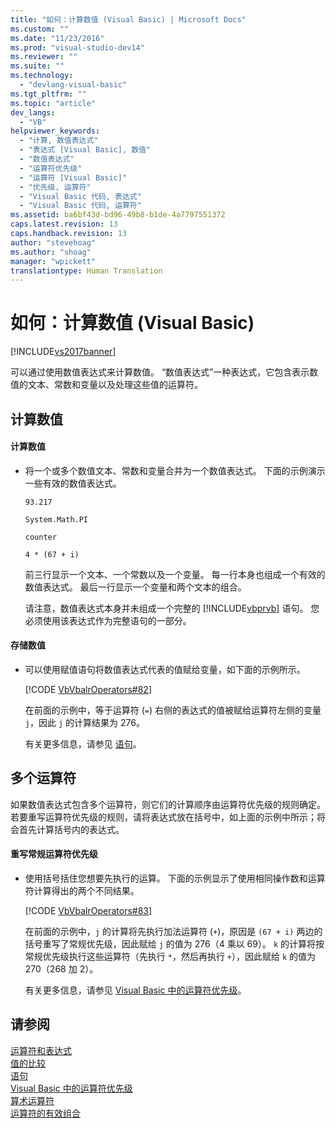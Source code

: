 ```yaml
---
title: "如何：计算数值 (Visual Basic) | Microsoft Docs"
ms.custom: ""
ms.date: "11/23/2016"
ms.prod: "visual-studio-dev14"
ms.reviewer: ""
ms.suite: ""
ms.technology: 
  - "devlang-visual-basic"
ms.tgt_pltfrm: ""
ms.topic: "article"
dev_langs: 
  - "VB"
helpviewer_keywords: 
  - "计算, 数值表达式"
  - "表达式 [Visual Basic], 数值"
  - "数值表达式"
  - "运算符优先级"
  - "运算符 [Visual Basic]"
  - "优先级, 运算符"
  - "Visual Basic 代码, 表达式"
  - "Visual Basic 代码, 运算符"
ms.assetid: ba6bf43d-bd96-49b8-b1de-4a7797551372
caps.latest.revision: 13
caps.handback.revision: 13
author: "stevehoag"
ms.author: "shoag"
manager: "wpickett"
translationtype: Human Translation
---
```

# 如何：计算数值 (Visual Basic)
[!INCLUDE[vs2017banner](../../../../csharp/includes/vs2017banner.md)]

可以通过使用数值表达式来计算数值。  “数值表达式”一种表达式，它包含表示数值的文本、常数和变量以及处理这些值的运算符。  
  
## 计算数值  
  
#### 计算数值  
  
-   将一个或多个数值文本、常数和变量合并为一个数值表达式。  下面的示例演示一些有效的数值表达式。  
  
     `93.217`  
  
     `System.Math.PI`  
  
     `counter`  
  
     `4 * (67 + i)`  
  
     前三行显示一个文本、一个常数以及一个变量。  每一行本身也组成一个有效的数值表达式。  最后一行显示一个变量和两个文本的组合。  
  
     请注意，数值表达式本身并未组成一个完整的 [!INCLUDE[vbprvb](../../../../csharp/programming-guide/concepts/linq/includes/vbprvb_md.md)] 语句。  您必须使用该表达式作为完整语句的一部分。  
  
#### 存储数值  
  
-   可以使用赋值语句将数值表达式代表的值赋给变量，如下面的示例所示。  
  
     [!CODE [VbVbalrOperators#82](../CodeSnippet/VS_Snippets_VBCSharp/VbVbalrOperators#82)]  
  
     在前面的示例中，等于运算符 \(`=`\) 右侧的表达式的值被赋给运算符左侧的变量 `j`，因此 `j` 的计算结果为 276。  
  
     有关更多信息，请参见 [语句](../../../../visual-basic/language-reference/statements/index.md)。  
  
## 多个运算符  
 如果数值表达式包含多个运算符，则它们的计算顺序由运算符优先级的规则确定。  若要重写运算符优先级的规则，请将表达式放在括号中，如上面的示例中所示；将会首先计算括号内的表达式。  
  
#### 重写常规运算符优先级  
  
-   使用括号括住您想要先执行的运算。  下面的示例显示了使用相同操作数和运算符计算得出的两个不同结果。  
  
     [!CODE [VbVbalrOperators#83](../CodeSnippet/VS_Snippets_VBCSharp/VbVbalrOperators#83)]  
  
     在前面的示例中，`j` 的计算将先执行加法运算符 \(`+`\)，原因是 `(67 + i)` 两边的括号重写了常规优先级，因此赋给 `j` 的值为 276（4 乘以 69）。  `k` 的计算将按常规优先级执行这些运算符（先执行 `*`，然后再执行 `+`），因此赋给 `k` 的值为 270（268 加 2）。  
  
     有关更多信息，请参见 [Visual Basic 中的运算符优先级](../../../../visual-basic/language-reference/operators/operator-precedence.md)。  
  
## 请参阅  
 [运算符和表达式](../../../../visual-basic/programming-guide/language-features/operators-and-expressions/index.md)   
 [值的比较](../../../../visual-basic/programming-guide/language-features/operators-and-expressions/value-comparisons.md)   
 [语句](../../../../visual-basic/language-reference/statements/index.md)   
 [Visual Basic 中的运算符优先级](../../../../visual-basic/language-reference/operators/operator-precedence.md)   
 [算术运算符](../../../../visual-basic/language-reference/operators/arithmetic-operators.md)   
 [运算符的有效组合](../../../../visual-basic/programming-guide/language-features/operators-and-expressions/efficient-combination-of-operators.md)